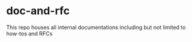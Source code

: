 # doc-and-rfc
This repo houses all internal documentations including but not limited to how-tos and RFCs
